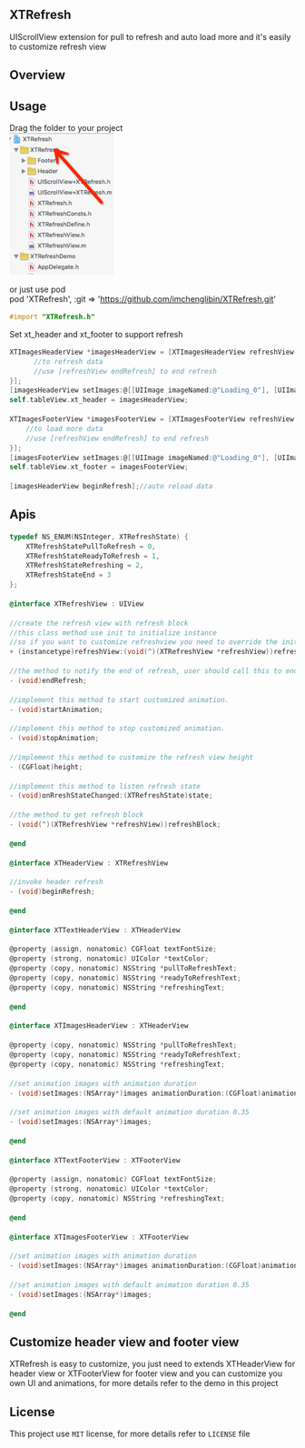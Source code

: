 ## XTRefresh
UIScrollView extension for pull to refresh and auto load more and it's easily to customize refresh view

## Overview

## Usage
Drag the folder to your project<br>
<img height=250 src="https://github.com/imchenglibin/XTRefresh/blob/master/Images/Folder.png"><br>

or just use pod<br>
pod 'XTRefresh', :git => 'https://github.com/imchenglibin/XTRefresh.git'
```objective-c
#import "XTRefresh.h"
```
Set xt_header and xt_footer to support refresh<br>
```objective-c
XTImagesHeaderView *imagesHeaderView = [XTImagesHeaderView refreshView:^(XTRefreshView *refreshView) {
      //to refresh data
      //use [refreshView endRefresh] to end refresh
}];
[imagesHeaderView setImages:@[[UIImage imageNamed:@"Loading_0"], [UIImage imageNamed:@"Loading_1"], [UIImage imageNamed:@"Loading_2"], [UIImage imageNamed:@"Loading_3"]]];
self.tableView.xt_header = imagesHeaderView;
    
XTImagesFooterView *imagesFooterView = [XTImagesFooterView refreshView:^(XTRefreshView *refreshView) {
    //to load more data
    //use [refreshView endRefresh] to end refresh
}];
[imagesFooterView setImages:@[[UIImage imageNamed:@"Loading_0"], [UIImage imageNamed:@"Loading_1"], [UIImage imageNamed:@"Loading_2"], [UIImage imageNamed:@"Loading_3"]]];
self.tableView.xt_footer = imagesFooterView;

[imagesHeaderView beginRefresh];//auto reload data
```
## Apis
```objective-c
typedef NS_ENUM(NSInteger, XTRefreshState) {
    XTRefreshStatePullToRefresh = 0,
    XTRefreshStateReadyToRefresh = 1,
    XTRefreshStateRefreshing = 2,
    XTRefreshStateEnd = 3
};

@interface XTRefreshView : UIView

//create the refresh view with refresh block
//this class method use init to initialize instance
//so if you want to customize refreshview you need to override the init method
+ (instancetype)refreshView:(void(^)(XTRefreshView *refreshView))refreshBlock;

//the method to notify the end of refresh, user should call this to end refresh
- (void)endRefresh;

//implement this method to start customized animation.
- (void)startAnimation;

//implement this method to stop customized animation.
- (void)stopAnimation;

//implement this method to customize the refresh view height
- (CGFloat)height;

//implement this method to listen refresh state
- (void)onRreshStateChanged:(XTRefreshState)state;

//the method to get refresh block
- (void(^)(XTRefreshView *refreshView))refreshBlock;

@end

@interface XTHeaderView : XTRefreshView

//invoke header refresh
- (void)beginRefresh;

@end

@interface XTTextHeaderView : XTHeaderView

@property (assign, nonatomic) CGFloat textFontSize;
@property (strong, nonatomic) UIColor *textColor;
@property (copy, nonatomic) NSString *pullToRefreshText;
@property (copy, nonatomic) NSString *readyToRefreshText;
@property (copy, nonatomic) NSString *refreshingText;

@end

@interface XTImagesHeaderView : XTHeaderView

@property (copy, nonatomic) NSString *pullToRefreshText;
@property (copy, nonatomic) NSString *readyToRefreshText;
@property (copy, nonatomic) NSString *refreshingText;

//set animation images with animation duration
- (void)setImages:(NSArray*)images animationDuration:(CGFloat)animationDuration;

//set animation images with default animation duration 0.35
- (void)setImages:(NSArray*)images;

@end

@interface XTTextFooterView : XTFooterView

@property (assign, nonatomic) CGFloat textFontSize;
@property (strong, nonatomic) UIColor *textColor;
@property (copy, nonatomic) NSString *refreshingText;

@end

@interface XTImagesFooterView : XTFooterView

//set animation images with animation duration
- (void)setImages:(NSArray*)images animationDuration:(CGFloat)animationDuration;

//set animation images with default animation duration 0.35
- (void)setImages:(NSArray*)images;

@end

```

## Customize header view and footer view
XTRefresh is easy to customize, you just need to extends XTHeaderView for header view or XTFooterView for footer view and you can customize you own UI and animations, for more details refer to the demo in this project

## License
This project use `MIT` license, for more details refer to `LICENSE` file
